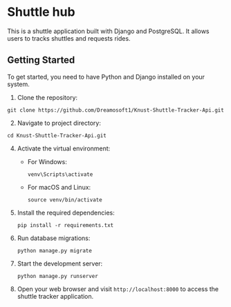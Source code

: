 # Shuttle hub

This is a shuttle application built with Django and PostgreSQL. It allows users to tracks shuttles and requests rides. 
## Getting Started

To get started, you need to have Python and Django installed on your system. 

1. Clone the repository:
 ```shell
git clone https://github.com/Dreamosoft1/Knust-Shuttle-Tracker-Api.git
```

2. Navigate to project directory:
 ```shell
cd Knust-Shuttle-Tracker-Api.git
```

4. Activate the virtual environment:

    - For Windows:

      ```shell
      venv\Scripts\activate
      ```

    - For macOS and Linux:

      ```shell
      source venv/bin/activate
      ```

4. Install the required dependencies:

    ```shell
    pip install -r requirements.txt
    ```

5. Run database migrations:

    ```shell
    python manage.py migrate
    ```

6. Start the development server:

    ```shell
    python manage.py runserver
    ```

7. Open your web browser and visit `http://localhost:8000` to access the shuttle tracker application.





    
